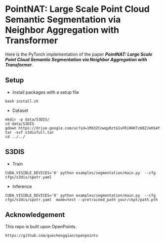 # PointNAT: Large Scale Point Cloud Semantic Segmentation via Neighbor Aggregation with Transformer

Here is the PyTorch implementation of the paper **_PointNAT: Large Scale Point Cloud Semantic Segmentation via Neighbor Aggregation with Transformer_**.


## Setup
- Install packages with a setup file
```
bash install.sh
```
- Dataset
```
mkdir -p data/S3DIS/
cd data/S3DIS
gdown https://drive.google.com/uc?id=1MX3ZCnwqyRztG1vFRiHkKTz68ZJeHS4Y
tar -xvf s3disfull.tar
cd ../../
```

## S3DIS
- Train
```
CUDA_VISIBLE_DEVICES='0' python examples/segmentation/main.py  --cfg cfgs/s3dis/spotr.yaml
```
- Inference
```
CUDA_VISIBLE_DEVICES='0' python examples/segmentation/main.py  --cfg cfgs/s3dis/spotr.yaml  mode=test --pretrained_path your/ckpt/path.pth
```


## Acknowledgement
This repo is built upon OpenPoints.
```
https://github.com/guochengqian/openpoints
```
